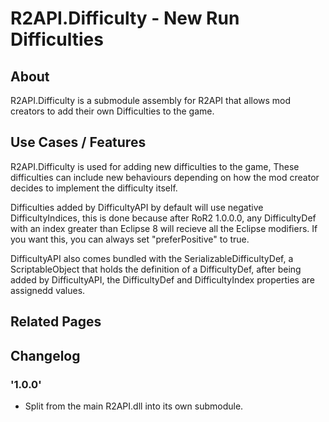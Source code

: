 # R2API.Difficulty - New Run Difficulties

## About

R2API.Difficulty is a submodule assembly for R2API that allows mod creators to add their own Difficulties to the game.

## Use Cases / Features

R2API.Difficulty is used for adding new difficulties to the game, These difficulties can include new behaviours depending on how the mod creator decides to implement the difficulty itself.

Difficulties added by DifficultyAPI by default will use negative DifficultyIndices, this is done because after RoR2 1.0.0.0, any DifficultyDef with an index greater than Eclipse 8 will recieve all the Eclipse modifiers. If you want this, you can always set "preferPositive" to true.

DifficultyAPI also comes bundled with the SerializableDifficultyDef, a ScriptableObject that holds the definition of a DifficultyDef, after being added by DifficultyAPI, the DifficultyDef  and DifficultyIndex properties are assignedd values.

## Related Pages

## Changelog

### '1.0.0'
* Split from the main R2API.dll into its own submodule.